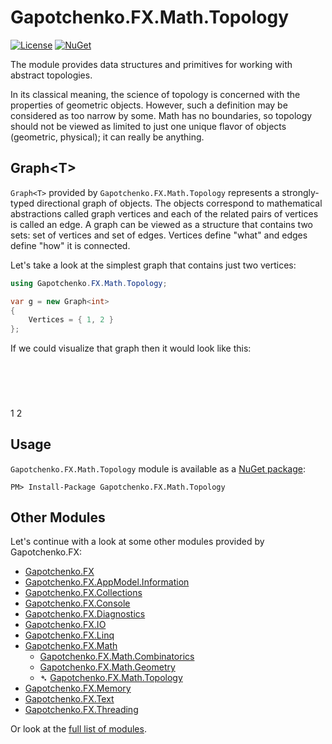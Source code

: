﻿# Gapotchenko.FX.Math.Topology

[![License](https://img.shields.io/badge/license-MIT-green.svg)](../../LICENSE)
[![NuGet](https://img.shields.io/nuget/v/Gapotchenko.FX.Math.Topology.svg)](https://www.nuget.org/packages/Gapotchenko.FX.Math.Topology)

The module provides data structures and primitives for working with abstract topologies.

In its classical meaning, the science of topology is concerned with the properties of geometric objects.
However, such a definition may be considered as too narrow by some.
Math has no boundaries,
so topology should not be viewed as limited to just one unique flavor of objects (geometric, physical); it can really be anything.

## Graph&lt;T&gt;

`Graph<T>` provided by `Gapotchenko.FX.Math.Topology` represents a strongly-typed directional graph of objects.
The objects correspond to mathematical abstractions called graph vertices and each of the related pairs of vertices is called an edge.
A graph can be viewed as a structure that contains two sets: set of vertices and set of edges.
Vertices define "what" and edges define "how" it is connected.

Let's take a look at the simplest graph that contains just two vertices:

``` c#
using Gapotchenko.FX.Math.Topology;

var g = new Graph<int>
{
    Vertices = { 1, 2 }
};
```

If we could visualize that graph then it would look like this:

<svg width="134pt" height="44pt"
 viewBox="0.00 0.00 134.00 44.00" xmlns="http://www.w3.org/2000/svg" xmlns:xlink="http://www.w3.org/1999/xlink">
<g id="graph0" class="graph" transform="scale(1 1) rotate(0) translate(4 40)">
<title>G</title>
<polygon fill="#ffffff" stroke="transparent" points="-4,4 -4,-40 130,-40 130,4 -4,4"/>
<!-- 1 -->
<g id="node1" class="node">
<title>1</title>
<ellipse fill="none" stroke="#000000" cx="27" cy="-18" rx="27" ry="18"/>
<text text-anchor="middle" x="27" y="-13.8" font-family="Times,serif" font-size="14.00" fill="#000000">1</text>
</g>
<!-- 2 -->
<g id="node2" class="node">
<title>2</title>
<ellipse fill="none" stroke="#000000" cx="99" cy="-18" rx="27" ry="18"/>
<text text-anchor="middle" x="99" y="-13.8" font-family="Times,serif" font-size="14.00" fill="#000000">2</text>
</g>
</g>
</svg>


## Usage

`Gapotchenko.FX.Math.Topology` module is available as a [NuGet package](https://nuget.org/packages/Gapotchenko.FX.Math.Topology):

```
PM> Install-Package Gapotchenko.FX.Math.Topology
```

## Other Modules

Let's continue with a look at some other modules provided by Gapotchenko.FX:

- [Gapotchenko.FX](../Gapotchenko.FX)
- [Gapotchenko.FX.AppModel.Information](../Gapotchenko.FX.AppModel.Information)
- [Gapotchenko.FX.Collections](../Gapotchenko.FX.Collections)
- [Gapotchenko.FX.Console](../Gapotchenko.FX.Console)
- [Gapotchenko.FX.Diagnostics](../Gapotchenko.FX.Diagnostics.CommandLine)
- [Gapotchenko.FX.IO](../Gapotchenko.FX.IO)
- [Gapotchenko.FX.Linq](../Gapotchenko.FX.Linq)
- [Gapotchenko.FX.Math](../Gapotchenko.FX.Math)
  - [Gapotchenko.FX.Math.Combinatorics](../Gapotchenko.FX.Math.Combinatorics)
  - [Gapotchenko.FX.Math.Geometry](../Gapotchenko.FX.Math.Geometry)
  - &#x27B4; [Gapotchenko.FX.Math.Topology](../Gapotchenko.FX.Math.Topology)
- [Gapotchenko.FX.Memory](../Gapotchenko.FX.Memory)
- [Gapotchenko.FX.Text](../Gapotchenko.FX.Text)
- [Gapotchenko.FX.Threading](../Gapotchenko.FX.Threading)

Or look at the [full list of modules](..#available-modules).
